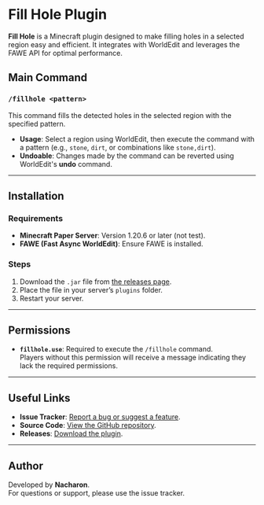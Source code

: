 # Fill Hole Plugin

**Fill Hole** is a Minecraft plugin designed to make filling holes in a selected region easy and efficient. It integrates with WorldEdit and leverages the FAWE API for optimal performance.

## Main Command

### `/fillhole <pattern>`
This command fills the detected holes in the selected region with the specified pattern.  
- **Usage**: Select a region using WorldEdit, then execute the command with a pattern (e.g., `stone`, `dirt`, or combinations like `stone,dirt`).  
- **Undoable**: Changes made by the command can be reverted using WorldEdit's **undo** command.  

---

## Installation

### Requirements
- **Minecraft Paper Server**: Version 1.20.6 or later (not test).
- **FAWE (Fast Async WorldEdit)**: Ensure FAWE is installed.

### Steps
1. Download the `.jar` file from [the releases page](https://modrinth.com/plugin/fill-hole/versions).
2. Place the file in your server’s `plugins` folder.
3. Restart your server.

---

## Permissions

- **`fillhole.use`**: Required to execute the `/fillhole` command.  
  Players without this permission will receive a message indicating they lack the required permissions.

---

## Useful Links

- **Issue Tracker**: [Report a bug or suggest a feature](https://github.com/Nacharon/Fill-Hole/issues).  
- **Source Code**: [View the GitHub repository](https://github.com/Nacharon/Fill-Hole/).  
- **Releases**: [Download the plugin](https://modrinth.com/plugin/fill-hole/versions).  

---

## Author

Developed by **Nacharon**.  
For questions or support, please use the issue tracker.
